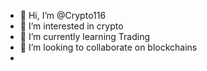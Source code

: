 - 👋 Hi, I’m @Crypto116
- 👀 I’m interested in crypto 
- 🌱 I’m currently learning Trading
- 💞️ I’m looking to collaborate on blockchains
- 

<!---
Crypto116/Crypto116 is a ✨ special ✨ repository because its `README.md` (this file) appears on your GitHub profile.
You can click the Preview link to take a look at your changes.
--->
